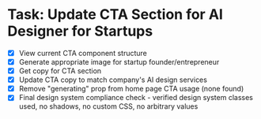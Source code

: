 # Task: Update CTA Section for AI Designer for Startups

- [x] View current CTA component structure
- [x] Generate appropriate image for startup founder/entrepreneur
- [x] Get copy for CTA section
- [x] Update CTA copy to match company's AI design services
- [x] Remove "generating" prop from home page CTA usage (none found)
- [x] Final design system compliance check - verified design system classes used, no shadows, no custom CSS, no arbitrary values